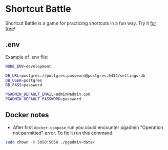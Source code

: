 # Shortcut Battle

Shortcut Battle is a game for practicing shortcuts in a fun way. Try it [for free](https://shortcut-battle.herokuapp.com/)!

## .env

Example of .env file:
```bash
NODE_ENV=development

DB_URL=postgres://postgres:password@postgres:5432/settings-db
DB_USER=postgres
DB_PASS=password

PGADMIN_DEFAULT_EMAIL=admin@admin.com
PGADMIN_DEFAULT_PASSWORD=password
```


## Docker notes

- After first `docker-compose` run you could encounter pgadmin "Operation not permitted" error. To fix it run this command:
```bash
sudo chown -R 5050:5050 ./pgadmin-data/
```
